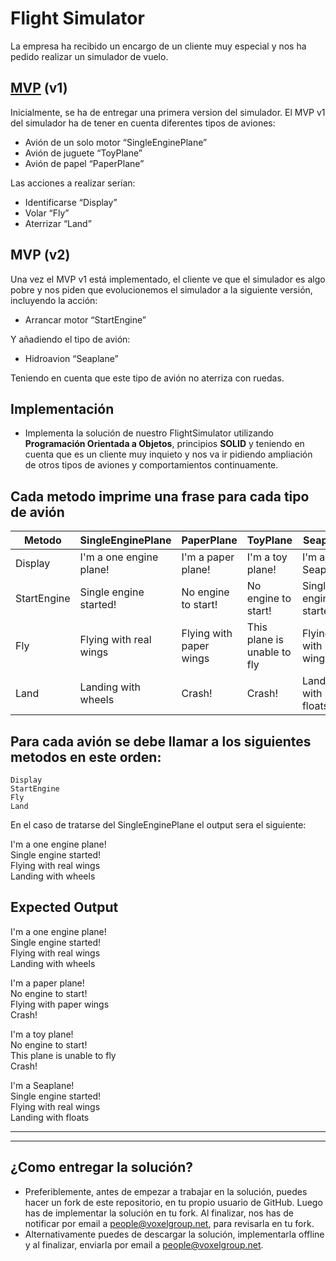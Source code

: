 # Flight Simulator

La empresa ha recibido un encargo de un cliente muy especial y nos ha pedido realizar un simulador de vuelo.  

## [MVP](https://en.wikipedia.org/wiki/Minimum_viable_product "Wikipedia Definition") (v1)
Inicialmente, se ha de entregar una primera version del simulador.
El MVP v1 del simulador ha de tener en cuenta diferentes tipos de aviones:
- Avión de un solo motor “SingleEnginePlane”
- Avión de juguete “ToyPlane”
- Avión de papel “PaperPlane”  

Las acciones a realizar serían:
- Identificarse “Display”
- Volar “Fly”
- Aterrizar “Land” 

## MVP (v2)
Una vez el MVP v1 está implementado, el cliente ve que el simulador es algo pobre y nos piden que evolucionemos el simulador a la siguiente versión, incluyendo la acción:
- Arrancar motor “StartEngine” 
  
Y añadiendo el tipo de avión:
- Hidroavion “Seaplane” 
  
Teniendo en cuenta que este tipo de avión no aterriza con ruedas.  

## Implementación
- Implementa la solución de nuestro FlightSimulator utilizando **Programación Orientada a Objetos**, principios **SOLID** y teniendo en cuenta que es un cliente muy inquieto y nos va ir pidiendo ampliación de otros tipos de aviones y comportamientos continuamente.  

## Cada metodo imprime una frase para cada tipo de avión

| Metodo      | SingleEnginePlane       | PaperPlane              | ToyPlane                    | Seaplane               |
|-------------|-------------------------|-------------------------|-----------------------------|------------------------|
| Display     | I'm a one engine plane! | I'm a paper plane!      | I'm a toy plane!            | I'm a Seaplane!        |
| StartEngine | Single engine started!  | No engine to start!     | No engine to start!         | Single engine started! |
| Fly         | Flying with real wings  | Flying with paper wings | This plane is unable to fly | Flying with real wings |
| Land        | Landing with wheels     | Crash!                  | Crash!                      | Landing with floats    |


## Para cada avión se debe llamar a los siguientes metodos en este orden:
``Display``  
``StartEngine``  
``Fly``  
``Land``  

En el caso de tratarse del SingleEnginePlane el output sera el siguiente:  

I'm a one engine plane!  
Single engine started!  
Flying with real wings  
Landing with wheels 

## Expected Output

I'm a one engine plane!  
Single engine started!  
Flying with real wings  
Landing with wheels  
  
I'm a paper plane!  
No engine to start!  
Flying with paper wings  
Crash!  
  
I'm a toy plane!  
No engine to start!  
This plane is unable to fly  
Crash!  

I'm a Seaplane!  
Single engine started!  
Flying with real wings  
Landing with floats  

---
---

## ¿Como entregar la solución?
- Preferiblemente, antes de empezar a trabajar en la solución, puedes hacer un fork de este repositorio, en tu propio usuario de GitHub. Luego has de implementar la solución en tu fork. Al finalizar, nos has de notificar por email a people@voxelgroup.net, para revisarla en tu fork.
- Alternativamente puedes de descargar la solución, implementarla offline y al finalizar, enviarla por email a people@voxelgroup.net.
